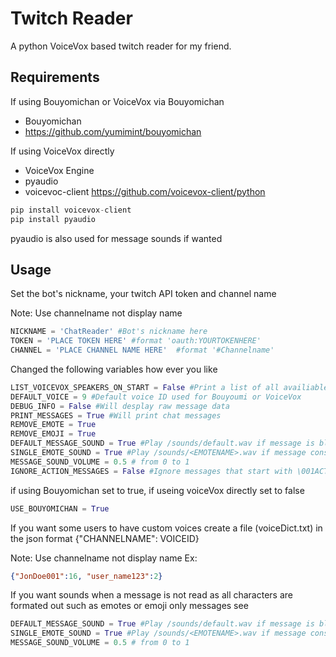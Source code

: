 # Twitch Reader
A python VoiceVox based twitch reader for my friend.

## Requirements
If using Bouyomichan or VoiceVox via Bouyomichan
- Bouyomichan
- <https://github.com/yumimint/bouyomichan>

If using VoiceVox directly
- VoiceVox Engine
- pyaudio
- voicevoc-client <https://github.com/voicevox-client/python>
```py
pip install voicevox-client
pip install pyaudio
```
pyaudio is also used for message sounds if wanted 

## Usage
Set the bot's nickname, your twitch API token and channel name

Note: Use channelname not display name
```py
NICKNAME = 'ChatReader' #Bot's nickname here
TOKEN = 'PLACE TOKEN HERE' #format 'oauth:YOURTOKENHERE'
CHANNEL = 'PLACE CHANNEL NAME HERE'  #format '#Channelname'
```

Changed the following variables how ever you like
```py
LIST_VOICEVOX_SPEAKERS_ON_START = False #Print a list of all availiable VoiceVox voices and their IDs
DEFAULT_VOICE = 9 #Default voice ID used for Bouyoumi or VoiceVox
DEBUG_INFO = False #Will desplay raw message data
PRINT_MESSAGES = True #Will print chat messages
REMOVE_EMOTE = True
REMOVE_EMOJI = True
DEFAULT_MESSAGE_SOUND = True #Play /sounds/default.wav if message is blank after formating (ex: emote only)
SINGLE_EMOTE_SOUND = True #Play /sounds/<EMOTENAME>.wav if message consists of only one emote/string of one emote
MESSAGE_SOUND_VOLUME = 0.5 # from 0 to 1
IGNORE_ACTION_MESSAGES = False #Ignore messages that start with \001ACTION. Usually bot messages, When false, just removes SOH and ACTION. 
```

if using Bouyomichan set to true, if useing voiceVox directly set to false
```py
USE_BOUYOMICHAN = True
```

If you want some users to have custom voices create a file (voiceDict.txt) in the json format {"CHANNELNAME": VOICEID}

Note: Use channelname not display name
Ex:
```json
{"JonDoe001":16, "user_name123":2}
```

If you want sounds when a message is not read as all characters are formated out such as emotes or emoji only messages see
```py
DEFAULT_MESSAGE_SOUND = True #Play /sounds/default.wav if message is blank after formating (ex: emote only)
SINGLE_EMOTE_SOUND = True #Play /sounds/<EMOTENAME>.wav if message consists of only one emote/string of one emote
MESSAGE_SOUND_VOLUME = 0.5 # from 0 to 1
```
